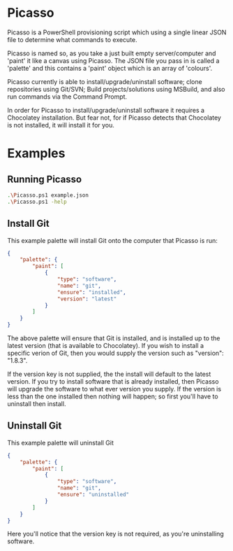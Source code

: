 Picasso
=======
Picasso is a PowerShell provisioning script which using a single linear JSON file to determine what commands to execute.

Picasso is named so, as you take a just built empty server/computer and 'paint' it like a canvas using Picasso. The JSON file you pass in is called a 'palette' and this contains a 'paint' object which is an array of 'colours'.

Picasso currently is able to install/upgrade/uninstall software; clone repositories using Git/SVN; Build projects/solutions using MSBuild, and also run commands via the Command Prompt.

In order for Picasso to install/upgrade/uninstall software it requires a Chocolatey installation. But fear not, for if Picasso detects that Chocolatey is not installed, it will install it for you.

Examples
========
Running Picasso
---------------
```bash
.\Picasso.ps1 example.json
.\Picasso.ps1 -help
```

Install Git
-----------
This example palette will install Git onto the computer that Picasso is run:
```json
{
	"palette": {
		"paint": [
			{
				"type": "software",
				"name": "git",
				"ensure": "installed",
				"version": "latest"
			}
		]
	}
}
```
The above palette will ensure that Git is installed, and is installed up to the latest version (that is available to Chocolatey). If you wish to install a specific verion of Git, then you would supply the version such as "version": "1.8.3".

If the version key is not supplied, the the install will default to the latest version. If you try to install software that is already installed, then Picasso will upgrade the software to what ever version you supply. If the version is less than the one installed then nothing will happen; so first you'll have to uninstall then install.

Uninstall Git
-------------
This example palette will uninstall Git
```json
{
	"palette": {
		"paint": [
			{
				"type": "software",
				"name": "git",
				"ensure": "uninstalled"
			}
		]
	}
}
```
Here you'll notice that the version key is not required, as you're uninstalling software.
